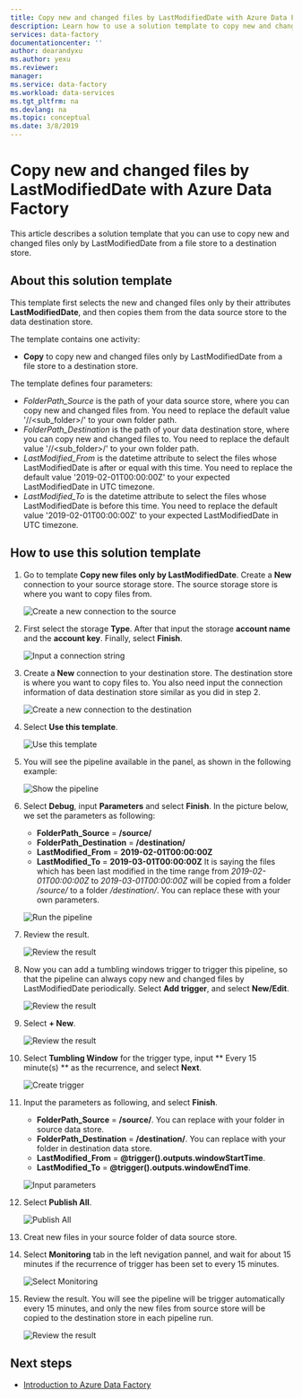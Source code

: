 ```yaml
---
title: Copy new and changed files by LastModifiedDate with Azure Data Factory | Microsoft Docs
description: Learn how to use a solution template to copy new and changed files by LastModifiedDate with Azure Data Factory.
services: data-factory
documentationcenter: ''
author: dearandyxu
ms.author: yexu
ms.reviewer: 
manager: 
ms.service: data-factory
ms.workload: data-services
ms.tgt_pltfrm: na
ms.devlang: na
ms.topic: conceptual
ms.date: 3/8/2019
---
```

# Copy new and changed files by LastModifiedDate with Azure Data Factory

This article describes a solution template that you can use to copy new and changed files only by LastModifiedDate from a file store to a destination store. 

## About this solution template

This template first selects the new and changed files only by their attributes **LastModifiedDate**, and then copies them from the data source store to the data destination store.

The template contains one activity:
- **Copy** to copy new and changed files only by LastModifiedDate from a file store to a destination store.

The template defines four parameters:
-  *FolderPath_Source* is the path of your data source store, where you can copy new and changed files from. You need to replace the default value '/<myfolder>/<sub_folder>/' to your own folder path.
-  *FolderPath_Destination* is the path of your data destination store, where you can copy new and changed files to. You need to replace the default value '/<myfolder>/<sub_folder>/' to your own folder path.
-  *LastModified_From* is the datetime attribute to select the files whose LastModifiedDate is after or equal with this time. You need to replace the default value '2019-02-01T00:00:00Z' to your expected LastModifiedDate in UTC timezone.
-  *LastModified_To* is the datetime attribute to select the files whose LastModifiedDate is before this time. You need to replace the default value '2019-02-01T00:00:00Z' to your expected LastModifiedDate in UTC timezone.

## How to use this solution template

1. Go to template **Copy new files only by LastModifiedDate**. Create a **New** connection to your source storage store. The source storage store is where you want to copy files from.

    ![Create a new connection to the source](media/solution-template-copy-new-files-lastmodifieddate/copy-new-files-lastmodifieddate1.png)
	
2. First select the storage **Type**. After that input the storage **account name** and the **account key**. Finally, select **Finish**.

    ![Input a connection string](media/solution-template-copy-new-files-lastmodifieddate/copy-new-files-lastmodifieddate2.png)
	
3. Create a **New** connection to your destination store. The destination store is where you want to copy files to. You also need input the connection information of data destination store similar as you did in step 2.

    ![Create a new connection to the destination](media/solution-template-copy-new-files-lastmodifieddate/copy-new-files-lastmodifieddate3.png)

4. Select **Use this template**.

    ![Use this template](media/solution-template-copy-new-files-lastmodifieddate/copy-new-files-lastmodifieddate4.png)
	
5. You will see the pipeline available in the panel, as shown in the following example:

    ![Show the pipeline](media/solution-template-copy-new-files-lastmodifieddate/copy-new-files-lastmodifieddate5.png)

6. Select **Debug**, input **Parameters** and select **Finish**.  In the picture below, we set the parameters as following:
	-  **FolderPath_Source** = **/source/**
    -  **FolderPath_Destination** = **/destination/**
	-  **LastModified_From** =  **2019-02-01T00:00:00Z**
    -  **LastModified_To** = **2019-03-01T00:00:00Z**
	It is saying the files which has been last modified in the time range from *2019-02-01T00:00:00Z* to *2019-03-01T00:00:00Z* will be copied from a folder */source/* to a folder */destination/*.  You can replace these with your own parameters.
	
    ![Run the pipeline](media/solution-template-copy-new-files-lastmodifieddate/copy-new-files-lastmodifieddate6.png)

7. Review the result.

    ![Review the result](media/solution-template-copy-new-files-lastmodifieddate/copy-new-files-lastmodifieddate7.png)
	
8. Now you can add a tumbling windows trigger to trigger this pipeline, so that the pipeline can always copy new and changed files by LastModifiedDate periodically.  Select **Add trigger**, and select **New/Edit**.

    ![Review the result](media/solution-template-copy-new-files-lastmodifieddate/copy-new-files-lastmodifieddate8.png)
	
9. Select **+ New**.

    ![Review the result](media/solution-template-copy-new-files-lastmodifieddate/copy-new-files-lastmodifieddate9.png)

10. Select **Tumbling Window** for the trigger type, input ** Every 15 minute(s) ** as the recurrence, and select **Next**.

    ![Create trigger](media/solution-template-copy-new-files-lastmodifieddate/copy-new-files-lastmodifieddate10.png)	
	
11. Input the parameters as following, and select **Finish**.
	-  **FolderPath_Source** = **/source/**.  You can replace with your folder in source data store.
    -  **FolderPath_Destination** = **/destination/**.  You can replace with your folder in destination data store.
	-  **LastModified_From** =  **@trigger().outputs.windowStartTime**.
    -  **LastModified_To** = **@trigger().outputs.windowEndTime**.
	
    ![Input parameters](media/solution-template-copy-new-files-lastmodifieddate/copy-new-files-lastmodifieddate11.png)
	
12. Select **Publish All**.
	
    ![Publish All](media/solution-template-copy-new-files-lastmodifieddate/copy-new-files-lastmodifieddate12.png)

13. Creat new files in your source folder of data source store.  

14. Select **Monitoring** tab in the left nevigation pannel, and wait for about 15 minutes if the recurrence of trigger has been set to every 15 minutes. 

    ![Select Monitoring](media/solution-template-copy-new-files-lastmodifieddate/copy-new-files-lastmodifieddate14.png)

15. Review the result. You will see the pipeline will be trigger automatically every 15 minutes, and only the new files from source store will be copied to the destination store in each pipeline run.

    ![Review the result](media/solution-template-copy-new-files-lastmodifieddate/copy-new-files-lastmodifieddate15.png)
	
## Next steps

- [Introduction to Azure Data Factory](introduction.md)